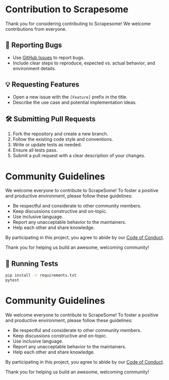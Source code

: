 # Contribution to Scrapesome

Thank you for considering contributing to Scrapesome! We welcome contributions from everyone.

## 🐛 Reporting Bugs

- Use [GitHub Issues](https://github.com/scrapesome/scrapesome/issues) to report bugs.
- Include clear steps to reproduce, expected vs. actual behavior, and environment details.

## 💡 Requesting Features

- Open a new issue with the `[Feature]` prefix in the title.
- Describe the use case and potential implementation ideas.

## 🛠️ Submitting Pull Requests

1. Fork the repository and create a new branch.
2. Follow the existing code style and conventions.
3. Write or update tests as needed.
4. Ensure all tests pass.
5. Submit a pull request with a clear description of your changes.

# Community Guidelines

We welcome everyone to contribute to ScrapeSome! To foster a positive and productive environment, please follow these guidelines:

- Be respectful and considerate to other community members.
- Keep discussions constructive and on-topic.
- Use inclusive language.
- Report any unacceptable behavior to the maintainers.
- Help each other and share knowledge.

By participating in this project, you agree to abide by our [Code of Conduct](CODE_OF_CONDUCT.md).

Thank you for helping us build an awesome, welcoming community!


## 🧪 Running Tests

```bash
pip install -r requirements.txt
pytest
```

# Community Guidelines

We welcome everyone to contribute to ScrapeSome! To foster a positive and productive environment, please follow these guidelines:

- Be respectful and considerate to other community members.
- Keep discussions constructive and on-topic.
- Use inclusive language.
- Report any unacceptable behavior to the maintainers.
- Help each other and share knowledge.

By participating in this project, you agree to abide by our [Code of Conduct](CODE_OF_CONDUCT.md).

Thank you for helping us build an awesome, welcoming community!
